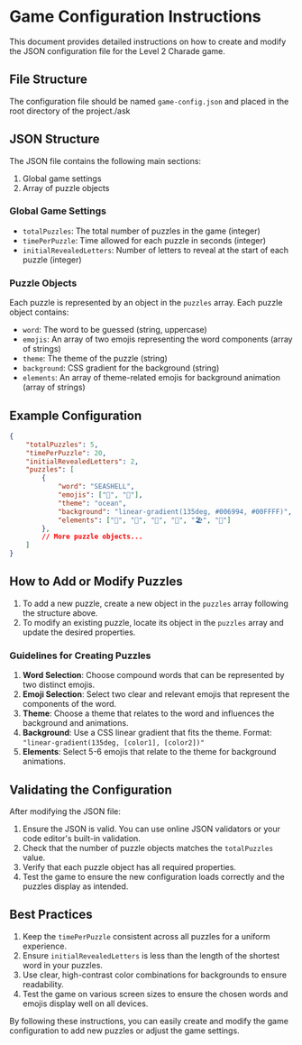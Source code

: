 # Game Configuration Instructions

This document provides detailed instructions on how to create and modify the JSON configuration file for the Level 2 Charade game.

## File Structure

The configuration file should be named `game-config.json` and placed in the root directory of the project./ask

## JSON Structure

The JSON file contains the following main sections:

1. Global game settings
2. Array of puzzle objects

### Global Game Settings

- `totalPuzzles`: The total number of puzzles in the game (integer)
- `timePerPuzzle`: Time allowed for each puzzle in seconds (integer)
- `initialRevealedLetters`: Number of letters to reveal at the start of each puzzle (integer)

### Puzzle Objects

Each puzzle is represented by an object in the `puzzles` array. Each puzzle object contains:

- `word`: The word to be guessed (string, uppercase)
- `emojis`: An array of two emojis representing the word components (array of strings)
- `theme`: The theme of the puzzle (string)
- `background`: CSS gradient for the background (string)
- `elements`: An array of theme-related emojis for background animation (array of strings)

## Example Configuration

```json
{
    "totalPuzzles": 5,
    "timePerPuzzle": 20,
    "initialRevealedLetters": 2,
    "puzzles": [
        {
            "word": "SEASHELL",
            "emojis": ["🌊", "🐚"],
            "theme": "ocean",
            "background": "linear-gradient(135deg, #006994, #00FFFF)",
            "elements": ["🐙", "🦀", "🐠", "🌊", "🏖️", "🐳"]
        },
        // More puzzle objects...
    ]
}
```

## How to Add or Modify Puzzles

1. To add a new puzzle, create a new object in the `puzzles` array following the structure above.
2. To modify an existing puzzle, locate its object in the `puzzles` array and update the desired properties.

### Guidelines for Creating Puzzles

1. **Word Selection**: Choose compound words that can be represented by two distinct emojis.
2. **Emoji Selection**: Select two clear and relevant emojis that represent the components of the word.
3. **Theme**: Choose a theme that relates to the word and influences the background and animations.
4. **Background**: Use a CSS linear gradient that fits the theme. Format: `"linear-gradient(135deg, [color1], [color2])"`
5. **Elements**: Select 5-6 emojis that relate to the theme for background animations.

## Validating the Configuration

After modifying the JSON file:

1. Ensure the JSON is valid. You can use online JSON validators or your code editor's built-in validation.
2. Check that the number of puzzle objects matches the `totalPuzzles` value.
3. Verify that each puzzle object has all required properties.
4. Test the game to ensure the new configuration loads correctly and the puzzles display as intended.

## Best Practices

1. Keep the `timePerPuzzle` consistent across all puzzles for a uniform experience.
2. Ensure `initialRevealedLetters` is less than the length of the shortest word in your puzzles.
3. Use clear, high-contrast color combinations for backgrounds to ensure readability.
4. Test the game on various screen sizes to ensure the chosen words and emojis display well on all devices.

By following these instructions, you can easily create and modify the game configuration to add new puzzles or adjust the game settings.
